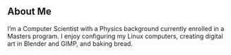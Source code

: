 ## About Me
I’m a Computer Scientist with a Physics background currently enrolled in a Masters program.
I enjoy configuring my Linux computers, creating digital art in Blender and GIMP, and baking bread.
